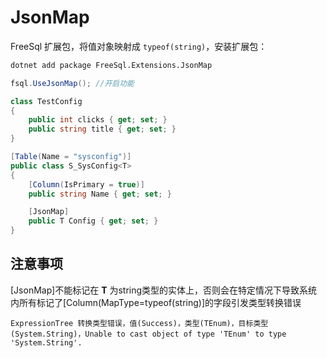 # JsonMap

FreeSql 扩展包，将值对象映射成 `typeof(string)`，安装扩展包：

```bash
dotnet add package FreeSql.Extensions.JsonMap
```

```csharp
fsql.UseJsonMap(); //开启功能

class TestConfig
{
    public int clicks { get; set; }
    public string title { get; set; }
}

[Table(Name = "sysconfig")]
public class S_SysConfig<T>
{
    [Column(IsPrimary = true)]
    public string Name { get; set; }

    [JsonMap]
    public T Config { get; set; }
}
```

## 注意事项

[JsonMap]不能标记在 <b>T</b> 为string类型的实体上，否则会在特定情况下导致系统内所有标记了[Column(MapType=typeof(string)]的字段引发类型转换错误

```
ExpressionTree 转换类型错误，值(Success)，类型(TEnum)，目标类型(System.String)，Unable to cast object of type 'TEnum' to type 'System.String'.
```

